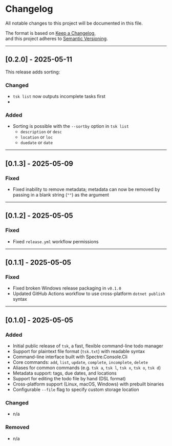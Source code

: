 # Changelog

All notable changes to this project will be documented in this file.

The format is based on [Keep a Changelog](https://keepachangelog.com/en/1.0.0/),  
and this project adheres to [Semantic Versioning](https://semver.org/spec/v2.0.0.html).

---

## [0.2.0] - 2025-05-11

This release adds sorting:

### Changed
- `tsk list` now outputs incomplete tasks first
- 
### Added
- Sorting is possible with the `--sortby` option in `tsk list`
  - `description` or `desc`
  - `location` or `loc`
  - `duedate` or `date`

---

## [0.1.3] - 2025-05-09

### Fixed
- Fixed inability to remove metadata; metadata can now be removed by passing in
  a blank string (`""`) as the argument

---

## [0.1.2] - 2025-05-05

### Fixed
- Fixed `release.yml` workflow permissions

---

## [0.1.1] - 2025-05-05

### Fixed
- Fixed broken Windows release packaging in `v0.1.0`
- Updated GitHub Actions workflow to use cross-platform `dotnet publish` syntax

---

## [0.1.0] - 2025-05-05

### Added
- Initial public release of `tsk`, a fast, flexible command-line todo manager
- Support for plaintext file format (`tsk.txt`) with readable syntax
- Command-line interface built with Spectre.Console.Cli
- Core commands: `add`, `list`, `update`, `complete`, `incomplete`, `delete`
- Aliases for common commands (e.g. `tsk a`, `tsk l`, `tsk x`, `tsk o`, `tsk d`)
- Metadata support: tags, due dates, and locations
- Support for editing the todo file by hand (DSL format)
- Cross-platform support (Linux, macOS, Windows) with prebuilt binaries
- Configurable `--file` flag to specify custom storage location

### Changed
- n/a

### Removed
- n/a
